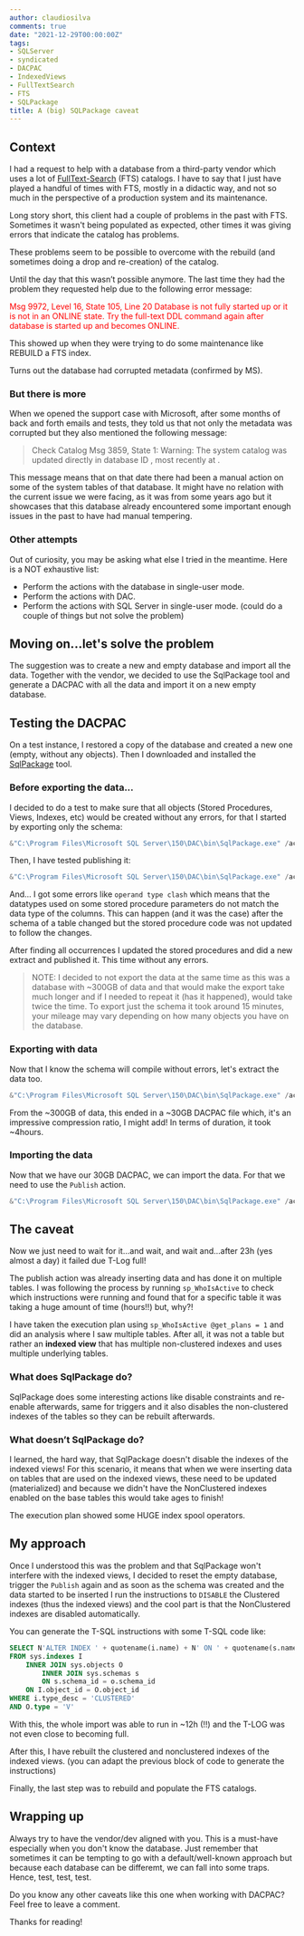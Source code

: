 ```yaml
---
author: claudiosilva
comments: true
date: "2021-12-29T00:00:00Z"
tags:
- SQLServer
- syndicated
- DACPAC
- IndexedViews
- FullTextSearch
- FTS
- SQLPackage
title: A (big) SQLPackage caveat
---
```


## Context
I had a request to help with a database from a third-party vendor which uses a lot of [FullText-Search](https://docs.microsoft.com/en-us/sql/relational-databases/search/full-text-search) (FTS) catalogs.
I have to say that I just have played a handful of times with FTS, mostly in a didactic way, and not so much in the perspective of a production system and its maintenance.

Long story short, this client had a couple of problems in the past with FTS. Sometimes it wasn't being populated as expected, other times it was giving errors that indicate the catalog has problems.

These problems seem to be possible to overcome with the rebuild (and sometimes doing a drop and re-creation) of the catalog.

Until the day that this wasn’t possible anymore. The last time they had the problem they requested help due to the following error message:

<span style="color:red">
Msg 9972, Level 16, State 105, Line 20
Database is not fully started up or it is not in an ONLINE state. Try the full-text DDL command again after database is started up and becomes ONLINE.</span>

This showed up when they were trying to do some maintenance like REBUILD a FTS index.

Turns out the database had corrupted metadata (confirmed by MS).

### But there is more
When we opened the support case with Microsoft, after some months of back and forth emails and tests, they told us that not only the metadata was corrupted but they also mentioned the following message:

> Check Catalog Msg 3859, State 1: Warning: The system catalog was updated directly in database ID <x>, most recently at <datetime>.

This message means that on that date there had been a manual action on some of the system tables of that database.
It might have no relation with the current issue we were facing, as it was from some years ago but it showcases that this database already encountered some important enough issues in the past to have had manual tempering.

### Other attempts
Out of curiosity, you may be asking what else I tried in the meantime. Here is a NOT exhaustive list:
- Perform the actions with the database in single-user mode.
- Perform the actions with DAC.
- Perform the actions with SQL Server in single-user mode. (could do a couple of things but not solve the problem)

## Moving on...let's solve the problem
The suggestion was to create a new and empty database and import all the data.
Together with the vendor, we decided to use the SqlPackage tool and generate a DACPAC with all the data and import it on a new empty database.

## Testing the DACPAC
On a test instance, I restored a copy of the database and created a new one (empty, without any objects).
Then I downloaded and installed the [SqlPackage](https://docs.microsoft.com/en-us/sql/tools/sqlpackage/sqlpackage-download?view=sql-server-ver15) tool.

### Before exporting the data...
I decided to do a test to make sure that all objects (Stored Procedures, Views, Indexes, etc) would be created without any errors, for that I started by exporting only the schema:

``` powershell
&"C:\Program Files\Microsoft SQL Server\150\DAC\bin\SqlPackage.exe" /action:Extract /TargetFile:"D:\temp\DatabaseName_SO.dacpac" /sourceDatabasename:"DatabaseName" /sourceservername:"SQLInstance"
```

Then, I have tested publishing it:
``` powershell
&"C:\Program Files\Microsoft SQL Server\150\DAC\bin\SqlPackage.exe" /action:Publish /SourceFile:"D:\temp\DatabaseName_SO.dacpac" /TargetDatabaseName:"DatabaseName_new" /TargetServerName:"SQLInstance"
```

And... I got some errors like `operand type clash` which means that the datatypes used on some stored procedure parameters do not match the data type of the columns. This can happen (and it was the case) after the schema of a table changed but the stored procedure code was not updated to follow the changes.

After finding all occurrences I updated the stored procedures and did a new extract and published it. This time without any errors.

> NOTE:
I decided to not export the data at the same time as this was a database with ~300GB of data and that would make the export take much longer and if I needed to repeat it (has it happened), would take twice the time. To export just the schema it took around 15 minutes, your mileage may vary depending on how many objects you have on the database.

### Exporting with data
Now that I know the schema will compile without errors, let's extract the data too.

``` powershell
&"C:\Program Files\Microsoft SQL Server\150\DAC\bin\SqlPackage.exe" /action:Extract /TargetFile:"D:\temp\DatabaseName_SD.dacpac" /sourceDatabasename:"DatabaseName" /sourceservername:"SQLInstance" /p:ExtractAllTableData=true
```

From the ~300GB of data, this ended in a ~30GB DACPAC file which, it's an impressive compression ratio, I might add! In terms of duration, it took ~4hours.

### Importing the data
Now that we have our 30GB DACPAC, we can import the data. For that we need to use the `Publish` action.
``` powershell
&"C:\Program Files\Microsoft SQL Server\150\DAC\bin\SqlPackage.exe" /action:Publish /SourceFile:"D:\temp\DatabaseName_SD.dacpac" /sourceDatabasename:"DatabaseName_new" /sourceservername:"SQLInstance"
```

## The caveat
Now we just need to wait for it...and wait, and wait and...after 23h (yes almost a day) it failed due T-Log full!

The publish action was already inserting data and has done it on multiple tables. I was following the process by running `sp_WhoIsActive` to check which instructions were running and found that for a specific table it was taking a huge amount of time (hours!!) but, why?!

I have taken the execution plan using `sp_WhoIsActive @get_plans = 1` and did an analysis where I saw multiple tables. After all, it was not a table but rather an **indexed view** that has multiple non-clustered indexes and uses multiple underlying tables.

### What does SqlPackage do?
SqlPackage does some interesting actions like disable constraints and re-enable afterwards, same for triggers and it also disables the non-clustered indexes of the tables so they can be rebuilt afterwards.

### What doesn’t SqlPackage do?
I learned, the hard way, that SqlPackage doesn't disable the indexes of the indexed views!
For this scenario, it means that when we were inserting data on tables that are used on the indexed views, these need to be updated (materialized) and because we didn't have the NonClustered indexes enabled on the base tables this would take ages to finish!

The execution plan showed some HUGE index spool operators.

## My approach
Once I understood this was the problem and that SqlPackage won't interfere with the indexed views, I decided to reset the empty database, trigger the `Publish` again and as soon as the schema was created and the data started to be inserted I run the instructions to `DISABLE` the Clustered indexes (thus the indexed views) and the cool part is that the NonClustered indexes are disabled automatically.

You can generate the T-SQL instructions with some T-SQL code like:
``` sql
SELECT N'ALTER INDEX ' + quotename(i.name) + N' ON ' + quotename(s.name) + '.' + quotename(o.name) + ' DISABLE;' + CHAR(13) + CHAR(10) + 'GO' + CHAR(13) + CHAR(10)
FROM sys.indexes I
    INNER JOIN sys.objects O
        INNER JOIN sys.schemas s
        ON s.schema_id = o.schema_id
    ON I.object_id = O.object_id
WHERE i.type_desc = 'CLUSTERED'
AND O.type = 'V'
```

With this, the whole import was able to run in ~12h (!!) and the T-LOG was not even close to becoming full.

After this, I have rebuilt the clustered and nonclustered indexes of the indexed views. (you can adapt the previous block of code to generate the instructions)

Finally, the last step was to rebuild and populate the FTS catalogs.

## Wrapping up
Always try to have the vendor/dev aligned with you. This is a must-have especially when you don't know the database.
Just remember that sometimes it can be tempting to go with a default/well-known approach but because each database can be differemt, we can fall into some traps. Hence, test, test, test.

Do you know any other caveats like this one when working with DACPAC?
Feel free to leave a comment.

Thanks for reading!
